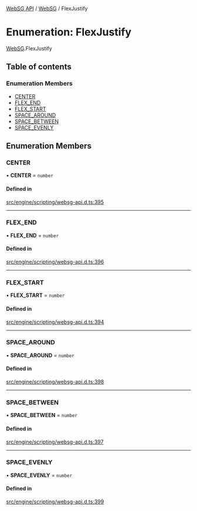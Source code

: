 [WebSG API](../README.md) / [WebSG](../modules/WebSG.md) / FlexJustify

# Enumeration: FlexJustify

[WebSG](../modules/WebSG.md).FlexJustify

## Table of contents

### Enumeration Members

- [CENTER](WebSG.FlexJustify.md#center)
- [FLEX\_END](WebSG.FlexJustify.md#flex_end)
- [FLEX\_START](WebSG.FlexJustify.md#flex_start)
- [SPACE\_AROUND](WebSG.FlexJustify.md#space_around)
- [SPACE\_BETWEEN](WebSG.FlexJustify.md#space_between)
- [SPACE\_EVENLY](WebSG.FlexJustify.md#space_evenly)

## Enumeration Members

### CENTER

• **CENTER** = `number`

#### Defined in

[src/engine/scripting/websg-api.d.ts:395](https://github.com/thirdroom/thirdroom/blob/972fa72b/src/engine/scripting/websg-api.d.ts#L395)

___

### FLEX\_END

• **FLEX\_END** = `number`

#### Defined in

[src/engine/scripting/websg-api.d.ts:396](https://github.com/thirdroom/thirdroom/blob/972fa72b/src/engine/scripting/websg-api.d.ts#L396)

___

### FLEX\_START

• **FLEX\_START** = `number`

#### Defined in

[src/engine/scripting/websg-api.d.ts:394](https://github.com/thirdroom/thirdroom/blob/972fa72b/src/engine/scripting/websg-api.d.ts#L394)

___

### SPACE\_AROUND

• **SPACE\_AROUND** = `number`

#### Defined in

[src/engine/scripting/websg-api.d.ts:398](https://github.com/thirdroom/thirdroom/blob/972fa72b/src/engine/scripting/websg-api.d.ts#L398)

___

### SPACE\_BETWEEN

• **SPACE\_BETWEEN** = `number`

#### Defined in

[src/engine/scripting/websg-api.d.ts:397](https://github.com/thirdroom/thirdroom/blob/972fa72b/src/engine/scripting/websg-api.d.ts#L397)

___

### SPACE\_EVENLY

• **SPACE\_EVENLY** = `number`

#### Defined in

[src/engine/scripting/websg-api.d.ts:399](https://github.com/thirdroom/thirdroom/blob/972fa72b/src/engine/scripting/websg-api.d.ts#L399)
